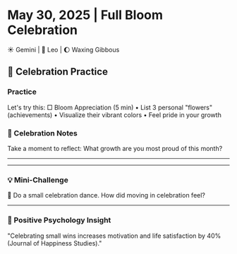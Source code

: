 # May 30, 2025 | Full Bloom Celebration
☀️ Gemini | 🌙 Leo | 🌔 Waxing Gibbous

## 🌺 Celebration Practice

### Practice
Let's try this:
□ Bloom Appreciation (5 min)
  • List 3 personal "flowers" (achievements)
  • Visualize their vibrant colors
  • Feel pride in your growth

### 📝 Celebration Notes
Take a moment to reflect:
What growth are you most proud of this month?
_______________________
_______________________

### 💡 Mini-Challenge
🎉 Do a small celebration dance. How did moving in celebration feel?
_______________________

### 💫 Positive Psychology Insight
"Celebrating small wins increases motivation and life satisfaction by 40% (Journal of Happiness Studies)." 